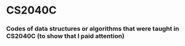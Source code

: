 # CS2040C
### Codes of data structures or algorithms that were taught in CS2040C (to show that I paid attention)
